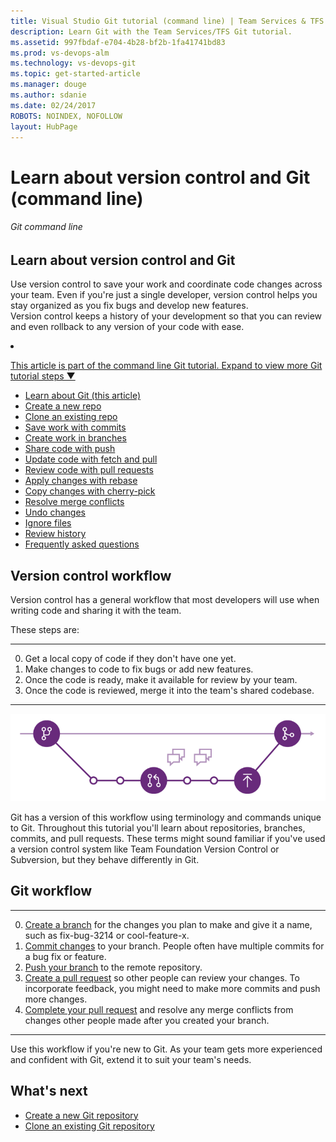 ```yaml
---
title: Visual Studio Git tutorial (command line) | Team Services & TFS
description: Learn Git with the Team Services/TFS Git tutorial.
ms.assetid: 997fbdaf-e704-4b28-bf2b-1fa41741bd83
ms.prod: vs-devops-alm
ms.technology: vs-devops-git
ms.topic: get-started-article
ms.manager: douge
ms.author: sdanie
ms.date: 02/24/2017
ROBOTS: NOINDEX, NOFOLLOW
layout: HubPage
---
```


#  Learn about version control and Git (command line)

###### Git command line

## Learn about version control and Git

Use version control to save your work and coordinate code changes across your team. Even if you're just a single developer, version control helps you stay organized as you fix bugs and develop new features.  
Version control keeps a history of your development so that you can review and even rollback to any version of your code with ease.

<li><p><a data-toggle="collapse" href="#expando-git-cmdline-tutorial">This article is part of the command line Git tutorial. Expand to view more Git tutorial steps &#x25BC;</a></p>
<div class="collapse" id="expando-git-cmdline-tutorial">
<ul>
<li><a href="gitworkflow-cmdline.md">Learn about Git (this article)</a></li>
<li><a href="creatingrepo-cmdline.md">Create a new repo</a></li>
<li><a href="clone-cmdline.md">Clone an existing repo</a></li>
<li><a href="commits-cmdline.md">Save work with commits</a></li>
<li><a href="branches-cmdline.md">Create work in branches</a></li>
<li><a href="pushing-cmdline.md">Share code with push</a></li>
<li><a href="pulling-cmdline.md">Update code with fetch and pull</a></li>
<li><a href="pullrequest-cmdline.md">Review code with pull requests</a></li>
<li><a href="rebase-cmdline.md">Apply changes with rebase</a></li>
<li><a href="cherry-pick-cmdline.md">Copy changes with cherry-pick</a></li>
<li><a href="merging-cmdline.md">Resolve merge conflicts</a></li>
<li><a href="undo-cmdline.md">Undo changes</a></li>
<li><a href="ignore-files-cmdline.md">Ignore files</a></li>
<li><a href="history-cmdline.md">Review history</a></li>
<li><a href="howto-cmdline.md">Frequently asked questions</a></li>
</ul>
</div>
</li>


## Version control workflow

Version control has a general workflow that most developers will use when writing code and sharing it with the team.

These steps are:

----
0. Get a local copy of code if they don't have one yet.
0. Make changes to code to fix bugs or add new features.
0. Once the code is ready, make it available for review by your team.
0. Once the code is reviewed, merge it into the team's shared codebase.

---

![The Git feature branch workflow](_img/gitworkflow.png)

Git has a version of this workflow using terminology and commands unique to Git. Throughout this tutorial you'll learn about repositories, branches, commits, and pull requests. 
These terms might sound familiar if you've used a version control system like Team Foundation Version Control or Subversion, but they behave differently in Git.
 
##  Git workflow

---
0. [Create a branch](branches-cmdline.md) for the changes you plan to make and give it a name, such as fix-bug-3214 or cool-feature-x. 
0. [Commit changes](commits-cmdline.md) to your branch. People often have multiple commits for a bug fix or feature.
0. [Push your branch](pushing-cmdline.md) to the remote repository. 
0. [Create a pull request](pullrequest-cmdline.md) so other people can review your changes. To incorporate feedback, you might need to make more commits and push more changes.
0. [Complete your pull request](pullrequest-cmdline.md) and resolve any merge conflicts from changes other people made after you created your branch.   

---

Use this workflow if you're new to Git. As your team gets more experienced and confident with Git,  extend it to suit your team's needs.

## What's next

- [Create a new Git repository](creatingrepo-cmdline.md)
- [Clone an existing Git repository](clone-cmdline.md)
